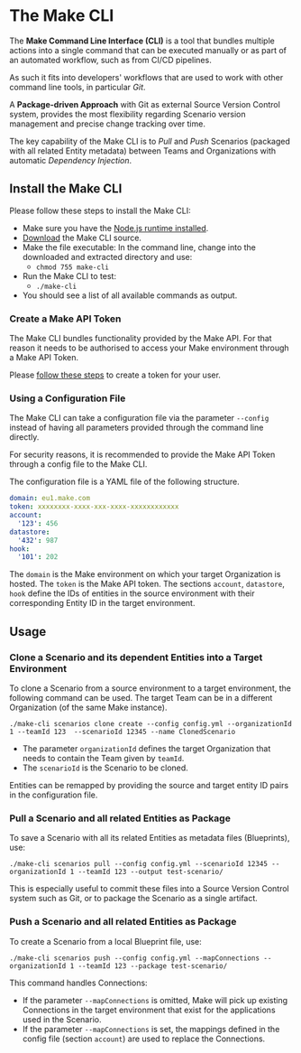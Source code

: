 # The Make CLI
The **Make Command Line Interface (CLI)** is a tool that bundles multiple actions into a single command that can be executed manually or as part of an automated workflow, such as from CI/CD pipelines.

As such it fits into developers' workflows that are used to work with other command line tools, in particular *Git*.

A **Package-driven Approach** with Git as external Source Version Control system, provides the most flexibility regarding Scenario version management and precise change tracking over time.

The key capability of the Make CLI is to *Pull* and *Push* Scenarios (packaged with all related Entity metadata) between Teams and Organizations with automatic *Dependency Injection*.

## Install the Make CLI
Please follow these steps to install the Make CLI:
- Make sure you have the [Node.js runtime installed](https://nodejs.org/en/download).
- [Download](https://github.com/losahlmann-make/make-cli-alpha/releases/tag/v0.0.2-alpha) the Make CLI source.
- Make the file executable: In the command line, change into the downloaded and extracted directory and use:
  - `chmod 755 make-cli`
- Run the Make CLI to test:
  - `./make-cli`
- You should see a list of all available commands as output.

### Create a Make API Token
The Make CLI bundles functionality provided by the Make API. For that reason it needs to be authorised to access your Make environment through a Make API Token.

Please [follow these steps](https://www.make.com/en/help/apps/process-management/make#connectmake) to create a token for your user.

### Using a Configuration File
The Make CLI can take a configuration file via the parameter `--config` instead of having all parameters provided through the command line directly.

For security reasons, it is recommended to provide the Make API Token through a config file to the Make CLI.

The configuration file is a YAML file of the following structure.
    
```YAML
domain: eu1.make.com
token: xxxxxxxx-xxxx-xxx-xxxx-xxxxxxxxxxxx
account:
  '123': 456
datastore:
  '432': 987
hook:
  '101': 202
```

The `domain` is the Make environment on which your target Organization is hosted.
The `token` is the Make API token.
The sections `account`, `datastore`, `hook` define the IDs of entities in the source environment with their corresponding Entity ID in the target environment.

## Usage

### Clone a Scenario and its dependent Entities into a Target Environment
To clone a Scenario from a source environment to a target environment, the following command can be used. The target Team can be in a different Organization (of the same Make instance).

```
./make-cli scenarios clone create --config config.yml --organizationId 1 --teamId 123  --scenarioId 12345 --name ClonedScenario
```

- The parameter `organizationId` defines the target Organization that needs to contain the Team given by `teamId`.
- The `scenarioId` is the Scenario to be cloned.

Entities can be remapped by providing the source and target entity ID pairs in the configuration file.

### Pull a Scenario and all related Entities as Package
To save a Scenario with all its related Entities as metadata files (Blueprints), use:

```
./make-cli scenarios pull --config config.yml --scenarioId 12345 --organizationId 1 --teamId 123 --output test-scenario/
```

This is especially useful to commit these files into a Source Version Control system such as Git, or to package the Scenario as a single artifact.

### Push a Scenario and all related Entities as Package
To create a Scenario from a local Blueprint file, use:

```
./make-cli scenarios push --config config.yml --mapConnections --organizationId 1 --teamId 123 --package test-scenario/
```

This command handles Connections:
- If the parameter `--mapConnections` is omitted, Make will pick up existing Connections in the target environment that exist for the applications used in the Scenario.
- If the parameter `--mapConnections` is set, the mappings defined in the config file (section `account`) are used to replace the Connections.
